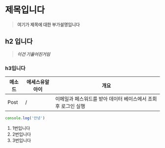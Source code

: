 # 제목입니다
> **여기가 제목에 대한 부가설명입니다**

## h2 입니다
> ***이건 기울어진거임***
### h3입니다

|메소드|에세스유알아이|개요|
|-------|-------------|------------------------------------------|
|Post|/|이메일과 페스워드를 받아 데이터 베이스에서 조회 후 로그인 실행|


```javascript
console.log('안녕')
```

1. 1번입니다
2. 2번입니다
5. 3번입니다
